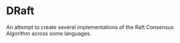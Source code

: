 # DRaft
An attempt to create several implementations of the Raft Consensus Algorithm across some languages.
